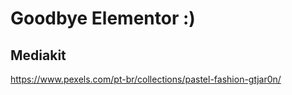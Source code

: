 # Goodbye Elementor :)

## Mediakit
https://www.pexels.com/pt-br/collections/pastel-fashion-gtjar0n/